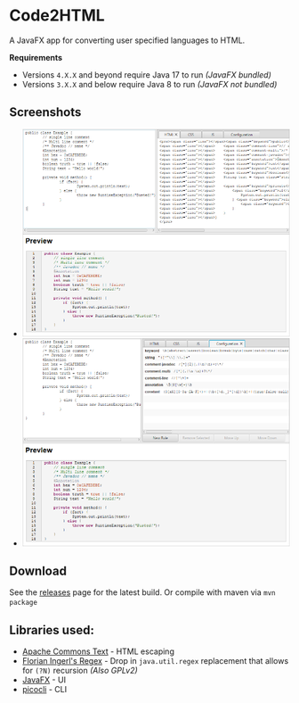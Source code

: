 # Code2HTML

A JavaFX app for converting user specified languages to HTML.

**Requirements**

- Versions `4.X.X` and beyond require Java 17 to run _(JavaFX bundled)_
- Versions `3.X.X` and below require Java 8 to run _(JavaFX not bundled)_

## Screenshots

* ![Main View](ss-html.png)
* ![Config View](ss-config.png)

## Download

See the [releases](https://github.com/Col-E/Code2HTML/releases) page for the latest build. Or compile with maven via `mvn package`

## Libraries used:

* [Apache Commons Text](https://commons.apache.org/proper/commons-text/) - HTML escaping
* [Florian Ingerl's Regex](https://github.com/florianingerl/com.florianingerl.util.regex) - Drop in `java.util.regex` replacement that allows for `(?N)` recursion _(Also GPLv2)_
* [JavaFX](https://openjfx.io/) - UI
* [picocli](https://picocli.info/) - CLI